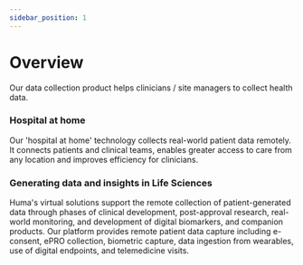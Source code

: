 ```yaml
---
sidebar_position: 1
---
```


# Overview
Our data collection product helps clinicians / site managers to collect health data.

### Hospital at home
Our 'hospital at home' technology collects real-world patient data remotely. It connects patients and clinical teams, enables greater access to care from any location and improves efficiency for clinicians.


### Generating data and insights in Life Sciences
Huma's virtual solutions support the remote collection of patient-generated data through phases of clinical development, post-approval research, real-world monitoring, and development of digital biomarkers, and companion products. Our platform provides remote patient data capture including e-consent, ePRO collection, biometric capture, data ingestion from wearables, use of digital endpoints, and telemedicine visits.
